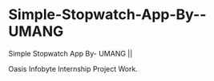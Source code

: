 # Simple-Stopwatch-App-By--UMANG

Simple Stopwatch App By- UMANG || 

Oasis Infobyte Internship Project Work.
